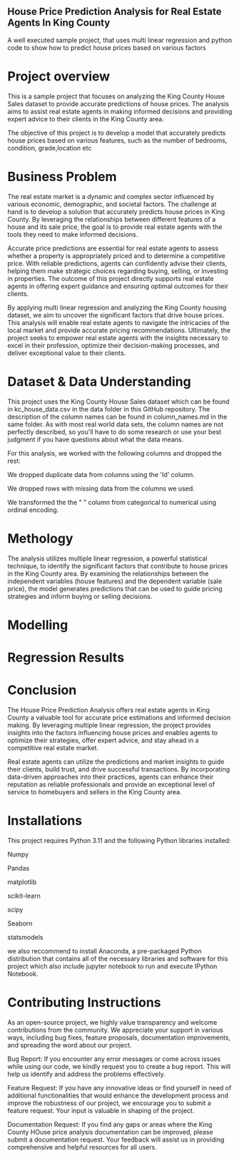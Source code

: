 ## House Price Prediction Analysis for Real Estate Agents In King County
A well executed sample project, that uses multi linear regression and python code to show how to predict house prices based on various factors

# Project overview

This is a sample  project that focuses on analyzing the King County House Sales dataset  to provide accurate predictions of house prices. The analysis aims to assist real estate agents in making informed decisions and providing expert advice to their clients in the King County area.

The objective of this project is to develop a model that accurately predicts house prices based on various features, such as the number of bedrooms, condition, grade,location etc

# Business Problem

The real estate market is a dynamic and complex sector influenced by various economic, demographic, and societal factors. The challenge at hand is to develop a solution that accurately predicts house prices in King County. By leveraging the relationships between different features of a house and its sale price, the goal is to provide real estate agents with the tools they need to make informed decisions.

Accurate price predictions are essential for real estate agents to assess whether a property is appropriately priced and to determine a competitive price. With reliable predictions, agents can confidently advise their clients, helping them make strategic choices regarding buying, selling, or investing in properties. The outcome of this project directly supports real estate agents in offering expert guidance and ensuring optimal outcomes for their clients.

By applying multi linear regression  and analyzing the King County housing dataset, we aim to uncover the significant factors that drive house prices. This analysis will enable real estate agents to navigate the intricacies of the local market and provide accurate pricing recommendations. Ultimately, the project seeks to empower real estate agents with the insights necessary to excel in their profession, optimize their decision-making processes, and deliver exceptional value to their clients.

# Dataset & Data Understanding

This project uses the King County House Sales dataset which can be found in kc_house_data.csv in the data folder in this GitHub repository. The description of the column names can be found in column_names.md in the same folder. As with most real world data sets, the column names are not perfectly described, so you'll have to do some research or use your best judgment if you have questions about what the data means.

For this analysis, we worked with the following columns and dropped the rest:

We dropped duplicate data from columns using the 'Id' column.

We dropped rows with missing data from the columns we used.

We transformed the the "  " column from categorical to numerical using ordinal encoding.


# Methology

The analysis utilizes multiple linear regression, a powerful statistical technique, to identify the significant factors that contribute to house prices in the King County area. By examining the relationships between the independent variables (house features) and the dependent variable (sale price), the model generates predictions that can be used to guide pricing strategies and inform buying or selling decisions.

# Modelling

# Regression Results

# Conclusion

The House Price Prediction Analysis offers real estate agents in King County a valuable tool for accurate price estimations and informed decision making. By leveraging multiple linear regression, the project provides insights into the factors influencing house prices and enables agents to optimize their strategies, offer expert advice, and stay ahead in a competitive real estate market.

Real estate agents can utilize the predictions and market insights to guide their clients, build trust, and drive successful transactions. By incorporating data-driven approaches into their practices, agents can enhance their reputation as reliable professionals and provide an exceptional level of service to homebuyers and sellers in the King County area.

# Installations

This project requires Python 3.11 and the following Python libraries installed:

Numpy

Pandas

matplotlib

scikit-learn

scipy

Seaborn

statsmodels

we also reccommend to install Anaconda, a pre-packaged Python distribution that contains all of the necessary libraries and software for this project which also include jupyter notebook to run and execute IPython Notebook.

# Contributing Instructions

As an open-source project, we highly value transparency and welcome contributions from the community. We appreciate your support in various ways, including bug fixes, feature proposals, documentation improvements, and spreading the word about our project. 

Bug Report: If you encounter any error messages or come across issues while using our code, we kindly request you to create a bug report. This will help us identify and address the problems effectively.

Feature Request: If you have any innovative ideas or find yourself in need of additional functionalities that would enhance the development process and improve the robustness of our project, we encourage you to submit a feature request. Your input is valuable in shaping of the project.

Documentation Request: If you find any gaps or areas where the King County HOuse price analysis documentation can be improved, please submit a documentation request. Your feedback will assist us in providing comprehensive and helpful resources for all users.


